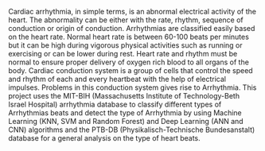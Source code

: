 Cardiac arrhythmia, in simple terms, is an abnormal electrical activity of the heart. The abnormality can be either with the rate, rhythm, sequence of conduction or origin of conduction. Arrhythmias are classified easily based on the heart rate. Normal heart rate is between 60-100 beats per minutes but it can be high during vigorous physical activities such as running or exercising or can be lower during rest. Heart rate and rhythm must be normal to ensure proper delivery of oxygen rich blood to all organs of the body. Cardiac conduction system is a group of cells that control the speed and rhythm of each and every heartbeat with the help of electrical impulses. Problems in this conduction system gives rise to Arrhythmia.  This project uses the MIT-BIH (Massachusetts Institute of Technology-Beth Israel Hospital) arrhythmia database to classify different types of Arrhythmias beats and detect the type of Arrhythmia by using Machine Learning (KNN, SVM and Random Forest) and Deep Learning (ANN and CNN) algorithms and the PTB-DB (Physikalisch-Technische Bundesanstalt) database for a general analysis on the type of heart beats.


